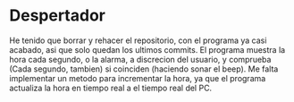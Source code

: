# Despertador
He tenido que borrar y rehacer el repositorio, con el programa ya casi acabado, asi que solo quedan los ultimos commits.
El programa muestra la hora cada segundo, o la alarma, a discrecion del usuario, y comprueba (Cada segundo, tambien) si 
coinciden (haciendo sonar el beep).
Me falta implementar un metodo para incrementar la hora, ya que el programa actualiza la hora en tiempo real a el tiempo 
real del PC.
